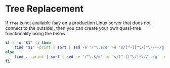 # Tree Replacement

If `tree` is not available (say on a production Linux server that does not connect to the outside), then you can create your own quasi-tree functionality using the below.

```bash
if [ -n "$1" ]; then
    find "$1" -print | sort | sed -e '/^\.$/d' -e 's/[^-][^\/]*\//--/g' -e 's/^/  /' -e 's/-/|/'
else
    find . -print | sort | sed -e '/^\.$/d' -e 's/[^-][^\/]*\//--/g' -e 's/^/  /' -e 's/-/|/'
fi
```
